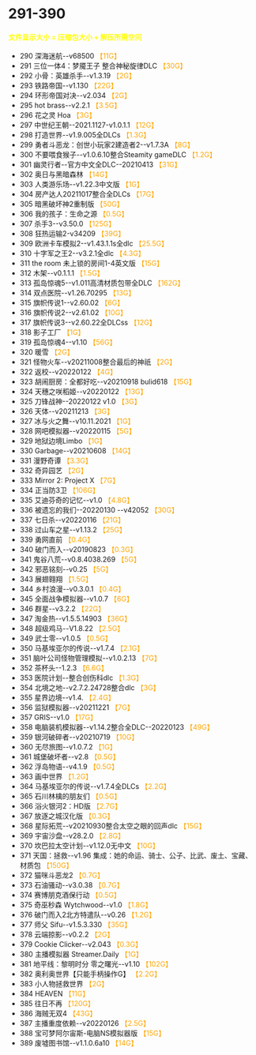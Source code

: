 # 291-390
#### <font color=yellow>文件显示大小 = 压缩包大小 + 解压所需空间</font>
* 290	深海迷航--v68500 <font color=orange>【11G】</font><br> 
* 291	三位一体4：梦魇王子 整合神秘旋律DLC <font color=orange>【30G】</font><br>
* 292	小骨：英雄杀手--v1.3.19 <font color=orange>【2G】</font><br>
* 293	铁路帝国--v1.130 <font color=orange>【22G】</font><br>
* 294	环形帝国对决--v2.034 <font color=orange>【2G】</font><br>
* 295	hot brass--v2.2.1 <font color=orange>【3.5G】</font><br>
* 296	花之灵 Hoa <font color=orange>【3G】</font><br>
* 297	中世纪王朝--2021.1127-v1.0.1.1 <font color=orange>【12G】</font><br>
* 298	打造世界--v1.9.005全DLCs <font color=orange>【1.3G】</font><br>
* 299	勇者斗恶龙：创世小玩家2建造者2--v1.7.3A <font color=orange>【8G】</font><br>
* 300	不要喂食猴子--v1.0.6.10整合Steamity gameDLC <font color=orange>【1.2G】</font><br>
* 301	幽灵行者--官方中文全DLC--20210413 <font color=orange>【31G】</font><br>
* 302	奥日与黑暗森林 <font color=orange>【14G】</font><br>
* 303	人类游乐场--v1.22.3中文版 <font color=orange>【1G】</font><br>
* 304	房产达人20211017整合全DLCs <font color=orange>【17G】</font><br>
* 305	暗黑破坏神2重制版 <font color=orange>【50G】</font><br>
* 306	我的孩子：生命之源 <font color=orange>【0.5G】</font><br>
* 307	杀手3--v3.50.0 <font color=orange>【125G】</font><br>
* 308	狂热运输2-v34209 <font color=orange>【39G】</font><br>
* 309	欧洲卡车模拟2--v1.43.1.1s全dlc <font color=orange>【25.5G】</font><br>
* 310	十字军之王2--v3.2.1全dlc <font color=orange>【4.3G】</font><br>
* 311	the room 未上锁的房间1-4英文版 <font color=orange>【15G】</font><br>
* 312	木架--v0.1.1.1 <font color=orange>【1.5G】</font><br>
* 313	孤岛惊魂5--v1.011高清材质包带全DLC <font color=orange>【162G】</font><br>
* 314	双点医院--v1.26.70295 <font color=orange>【13G】</font><br>
* 315	旗帜传说1--v2.60.02 <font color=orange>【6G】</font><br>
* 316	旗帜传说2--v2.61.02 <font color=orange>【10G】</font><br>
* 317	旗帜传说3--v2.60.22全DLCss <font color=orange>【12G】</font><br>
* 318	影子工厂 <font color=orange>【1G】</font><br>
* 319	孤岛惊魂4--v1.10 <font color=orange>【56G】</font><br>
* 320	暖雪 <font color=orange>【2G】</font><br>
* 321	怪物火车--v20211008整合最后的神祇 <font color=orange>【2G】</font><br>
* 322	返校--v20220122 <font color=orange>【4G】</font><br>
* 323	胡闹厨房：全都好吃--v20210918 bulid618 <font color=orange>【15G】</font><br>
* 324	天穗之咲稻姬--v20220122 <font color=orange>【13G】</font><br>
* 325	刀锋战神--20220122 v1.0 <font color=orange>【3G】</font><br>
* 326	天体--v20211213 <font color=orange>【3G】</font><br>
* 327	冰与火之舞--v10.11.2021 <font color=orange>【1G】</font><br>
* 328   网吧模拟器--v20220115 <font color=orange>【5G】</font><br>
* 329   地狱边境Limbo <font color=orange>【1G】</font><br>
* 330   Garbage--v20210608 <font color=orange>【14G】</font><br>
* 331	漫野奇谭 <font color=orange>【3.3G】</font><br>
* 332	奇异园艺 <font color=orange>【2G】</font><br>
* 333	Mirror 2: Project X <font color=orange>【7G】</font><br>
* 334	正当防3卫 <font color=orange>【106G】</font><br>
* 335	艾迪芬奇的记忆--v1.0 <font color=orange>【4.8G】</font><br>
* 336	被遗忘的我们--20220130 --v42052 <font color=orange>【30G】</font><br>
* 337	七日杀--v20220116 <font color=orange>【21G】</font><br>
* 338	过山车之星--v1.13.2 <font color=orange>【25G】</font><br>
* 339	勇网直前 <font color=orange>【0.4G】</font><br>
* 340	破门而入--v20190823 <font color=orange>【0.3G】</font><br>
* 341	鬼谷八荒--v0.8.4038.269 <font color=orange>【5G】</font><br>
* 342	邪恶铭刻--v0.25 <font color=orange>【5G】</font><br>
* 343	展翅翱翔 <font color=orange>【1.5G】</font><br>
* 344	乡村浪漫--v0.3.0.1 <font color=orange>【0.4G】</font><br>
* 345	全面战争模拟器--v1.0.7 <font color=orange>【6G】</font><br>
* 346	群星--v3.2.2 <font color=orange>【22G】</font><br>
* 347	淘金热--v1.5.5.14903 <font color=orange>【36G】</font><br>
* 348	超级鸡马--V1.8.22 <font color=orange>【2.5G】</font><br>
* 349	武士零--v1.0.5 <font color=orange>【0.5G】</font><br>
* 350	马基埃亚尔的传说--v1.7.4 <font color=orange>【2.1G】</font><br>
* 351	脑叶公司怪物管理模拟--v1.0.2.13 <font color=orange>【7G】</font><br>
* 352	茶杯头--1.2.3 <font color=orange>【6.6G】</font><br>
* 353	医院计划--整合创伤科dlc <font color=orange>【1.3G】</font><br>
* 354	北境之地--v2.7.2.24728整合dlc <font color=orange>【3G】</font><br>
* 355	星界边境--v1.4. <font color=orange>【2.4G】</font><br>
* 356	监狱模拟器--v20211221 <font color=orange>【7G】</font><br>
* 357	GRIS--v1.0 <font color=orange>【17G】</font><br>
* 358	电脑装机模拟器--v1.14.2整合全DLC--20220123 <font color=orange>【49G】</font><br>
* 359	银河破碎者--v20210719 <font color=orange>【10G】</font><br>
* 360	无尽旅图--v1.0.7.2 <font color=orange>【1G】</font><br>
* 361	城堡破坏者--v2.8 <font color=orange>【0.5G】</font><br>
* 362	浮岛物语--v4.1.9 <font color=orange>【0.5G】</font><br>
* 363	画中世界 <font color=orange>【1.2G】</font><br>
* 364	马基埃亚尔的传说--v1.7.4全DLCs <font color=orange>【2.2G】</font><br>
* 365	石川林檎的朋友们 <font color=orange>【0.5G】</font><br>
* 366	浴火银河2：HD版 <font color=orange>【2.7G】</font><br>
* 367	放逐之城汉化版 <font color=orange>【0.3G】</font><br>
* 368	星际拓荒--v20210930整合太空之眼的回声dlc <font color=orange>【15G】</font><br>
* 369	宇宙沙盘--v28.2.0 <font color=orange>【2.8G】</font><br>
* 370	坎巴拉太空计划--v1.12.0无中文 <font color=orange>【10G】</font><br>
* 371	天国：拯救--v1.96 集成：她的命运、骑士、公子、比武、废土、宝藏、材质包 <font color=orange>【150G】</font><br>
* 372	猫咪斗恶龙2 <font color=orange>【0.7G】</font><br>
* 373	石油骚动--v3.0.38 <font color=orange>【0.7G】</font><br>
* 374	赛博朋克酒保行动 <font color=orange>【0.5G】</font><br>
* 375	奇巫秒森 Wytchwood--v1.0 <font color=orange>【1.8G】</font><br>
* 376	破门而入2北方特遣队--v0.26 <font color=orange>【1.2G】</font><br>
* 377	师父 Sifu--v1.5.3.330 <font color=orange>【35G】</font><br>
* 378	云端掠影--v0.2.2 <font color=orange>【2G】</font><br>
* 379	Cookie Clicker--v2.043 <font color=orange>【0.3G】</font><br>
* 380	主播模拟器 Streamer.Daily <font color=orange>【1G】</font><br>
* 381	地平线：黎明时分 零之曙光--v1.10 <font color=orange>【102G】</font><br>
* 382	奥利奥世界【只能手柄操作G】 <font color=orange>【2.2G】</font><br>
* 383	小人物拯救世界 <font color=orange>【2G】</font><br>
* 384	HEAVEN <font color=orange>【11G】</font><br>
* 385	往日不再 <font color=orange>【120G】</font><br>
* 386	海贼无双4 <font color=orange>【43G】</font><br>
* 387	主播重度依赖--v20220126 <font color=orange>【2.5G】</font><br>
* 388	宝可梦阿尔宙斯-电脑NS模拟器版 <font color=orange>【15G】</font><br>
* 389	废墟图书馆--v1.1.0.6a10 <font color=orange>【14G】</font>
